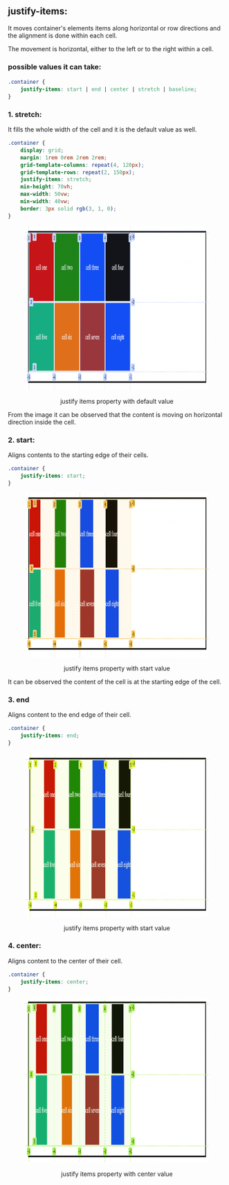 ## justify-items:

It moves container's elements items along horizontal or row directions and the alignment is done within each cell.

The movement is horizontal, either to the left or to the right within a cell.

### possible values it can take:

```css
.container {
	justify-items: start | end | center | stretch | baseline;
}
```

### 1. stretch:

It fills the whole width of the cell and it is the default value as well.

```css
.container {
	display: grid;
	margin: 1rem 0rem 2rem 2rem;
	grid-template-columns: repeat(4, 120px);
	grid-template-rows: repeat(2, 150px);
	justify-items: stretch;
	min-height: 70vh;
	max-width: 50vw;
	min-width: 40vw;
	border: 3px solid rgb(3, 1, 0);
}
```

<figure>
<img src="../assets/justify-items/stretch.png" height="380" width="862" alt="stretch property">
<figcaption><p align="center">justify items property with default value</p><figcaption>
</figure>

From the image it can be observed that the content is moving on horizontal direction inside the cell.

### 2. start:

Aligns contents to the starting edge of their cells.

```css
.container {
	justify-items: start;
}
```

<figure>
<img src="../assets/justify-items/start.png" height="380" width="862" alt="justify items property with start value">
<figcaption><p align="center">justify items property with start value</p><figcaption>
</figure>

It can be observed the content of the cell is at the starting edge of the cell.

### 3. end

Aligns content to the end edge of their cell.

```css
.container {
	justify-items: end;
}
```

<figure>
<img src="../assets/justify-items/end.png" height="380" width="862" alt="justify items property with end value">
<figcaption><p align="center">justify items property with start value</p><figcaption>
</figure>

### 4. center:

Aligns content to the center of their cell.

```css
.container {
	justify-items: center;
}
```

<figure>
<img src="../assets/justify-items/center.png" height="380" width="862" alt="justify items property with center value">
<figcaption><p align="center">justify items property with center value</p><figcaption>
</figure>
